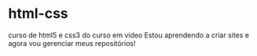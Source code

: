 # html-css
 curso de html5 e css3 do curso em video
Estou aprendendo a criar sites e agora vou gerenciar meus repositórios!